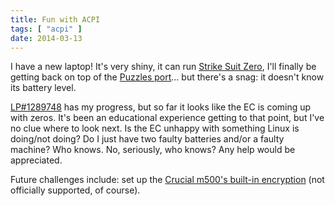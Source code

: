 ```yaml
---
title: Fun with ACPI
tags: [ "acpi" ]
date: 2014-03-13
---
```


I have a new laptop! It's very shiny, it can run [Strike Suit Zero](https://steamcommunity.com/id/kerneloops/stats/StrikeSuitZero), I'll finally be getting back on top of the [Puzzles port](/projects/android-puzzles/)… but there's a snag: it doesn't know its battery level.

<!--more-->

[LP#1289748](https://bugs.launchpad.net/ubuntu/+source/linux/+bug/1289748) has my progress, but so far it looks like the EC is coming up with zeros. It's been an educational experience getting to that point, but I've no clue where to look next. Is the EC unhappy with something Linux is doing/not doing? Do I just have two faulty batteries and/or a faulty machine? Who knows. No, seriously, who knows? Any help would be appreciated.

Future challenges include: set up the [Crucial m500's built-in encryption](https://www.anandtech.com/show/6884/crucial-micron-m500-review-960gb-480gb-240gb-120gb/2) (not officially supported, of course).
